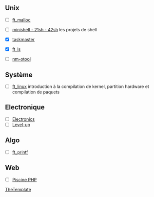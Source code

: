 <!-- TITLE: Projects -->
<!-- SUBTITLE: school projects -->

## Unix
- [ ] [ft_malloc](/cursus/projects/malloc)
- [ ] [minishell - 21sh - 42sh](/cursus/projects/shell) les projets de shell
- [x] [taskmaster](/cursus/projects/taskmaster)
- [x] [ft_ls](/cursus/projects/ft_ls)
- [ ] [nm-otool](/cursus/projetcs/nm-otool)


## Système
- [ ] [ft_linux](/cursus/projects/ft_linux) introduction à la compilation de kernel, partition hardware et compilation de paquets

## Electronique
- [ ] [Electronics](/cursus/projects/electronique)
- [ ] [Level-up](/cursus/projets/level-up)

## Algo
- [ ] [ft_printf](/cursus/projects/ft_printf)

## Web
- [ ] [Piscine PHP](/cursus/projects/php-piscine)


[TheTemplate](/cursus/projets/template)